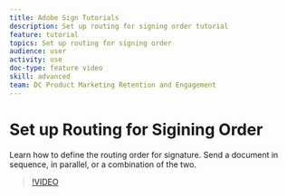 ```yaml
---
title: Adobe Sign Tutorials
description: Set up routing for signing order tutorial
feature: tutorial
topics: Set up routing for signing order
audience: user
activity: use
doc-type: feature video
skill: advanced
team: DC Product Marketing Retention and Engagement
---
```


# Set up Routing for Sigining Order

Learn how to define the routing order for signature. Send a document in sequence, in parallel, or a combination of the two.

>[!VIDEO](https://video.tv.adobe.com/v/17347)
